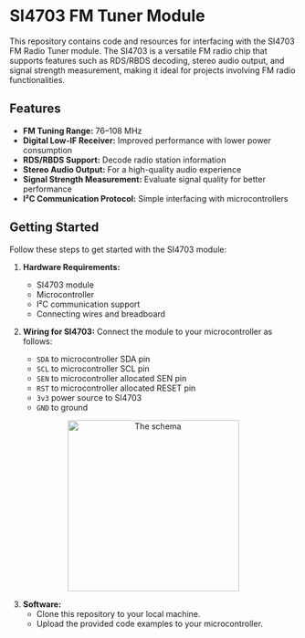 # SI4703 FM Tuner Module

This repository contains code and resources for interfacing with the SI4703 FM Radio Tuner module. The SI4703 is a versatile FM radio chip that supports features such as RDS/RBDS decoding, stereo audio output, and signal strength measurement, making it ideal for projects involving FM radio functionalities.

## Features
- **FM Tuning Range:** 76–108 MHz
- **Digital Low-IF Receiver:** Improved performance with lower power consumption
- **RDS/RBDS Support:** Decode radio station information
- **Stereo Audio Output:** For a high-quality audio experience
- **Signal Strength Measurement:** Evaluate signal quality for better performance
- **I²C Communication Protocol:** Simple interfacing with microcontrollers

## Getting Started
Follow these steps to get started with the SI4703 module:

1. **Hardware Requirements:**
   - SI4703 module
   - Microcontroller 
   - I²C communication support
   - Connecting wires and breadboard

2. **Wiring for SI4703:**
   Connect the module to your microcontroller as follows:
   - `SDA` to microcontroller SDA pin
   - `SCL` to microcontroller SCL pin
   - `SEN` to microcontroller allocated SEN pin
   - `RST` to microcontroller allocated RESET pin
   - `3v3` power source to SI4703
   - `GND` to ground

<div style="text-align: center;">
  <img src="demo.gif" alt="The schema" width="300">
</div>

3. **Software:**
   - Clone this repository to your local machine.
   - Upload the provided code examples to your microcontroller.

